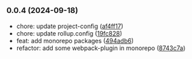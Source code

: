 ## <small>0.0.4 (2024-09-18)</small>

* chore: update project-config ([af4ff17](https://github.com/novlan1/uni-plugin-light/commits/af4ff17))
* chore: update rollup.config ([19fc828](https://github.com/novlan1/uni-plugin-light/commits/19fc828))
* feat: add monorepo packages ([494adb6](https://github.com/novlan1/uni-plugin-light/commits/494adb6))
* refactor: add some webpack-plugin in monorepo ([8743c7a](https://github.com/novlan1/uni-plugin-light/commits/8743c7a))



